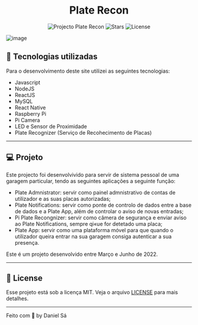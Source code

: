 <h1 align="center">
  Plate Recon
</h1>

<p align="center">
  <img src="https://img.shields.io/static/v1?label=Projecto&message=Plate Recon&color=8257E5&labelColor=000000" alt="Projecto Plate Recon" />
  
  <img src="https://img.shields.io/github/stars/danieljvsa/plate-recon?label=stars&message=MIT&color=8257E5&labelColor=000000" alt="Stars">

  <img  src="https://img.shields.io/static/v1?label=license&message=MIT&color=8257E5&labelColor=000000" alt="License">   
</p>

![image](https://drive.google.com/uc?export=view&id=1NNMHo4Icq6hM_TVK2saLXLlpEPthNGnr)

## 💼 Tecnologias utilizadas
Para o desenvolvimento deste site utilizei as seguintes tecnologias:

- Javascript
- NodeJS
- ReactJS
- MySQL
- React Native
- Raspberry Pi
- Pi Camera
- LED e Sensor de Proximidade
- Plate Recognizer (Serviço de Recohecimento de Placas)

---

## 💻 Projeto

Este projecto foi desenvolvivido para servir de sistema pessoal de uma garagem particular, tendo as seguintes aplicações a seguinte função:
  - Plate Admnistrator: servir como painel admnistrativo de contas de utilizador e as suas placas autorizadas;
  - Plate Notifications: servir como ponte de controlo de dados entre a base de dados e a Plate App, além de controlar o aviso de novas entradas;
  - Pi Plate Recongnizer: servir como câmera de segurança e enviar aviso ao Plate Notifications, sempre qi«ue for detetado uma placa;
  - Plate App: servir como uma plataforma móvel para que quando o utilizador queira entrar na sua garagem consiga autenticar a sua presença.

Este é um projeto desenvolvido entre Março e Junho de 2022.

---

## 📝 License

Esse projeto está sob a licença MIT. Veja o arquivo [LICENSE](LICENSE.md) para mais detalhes.

---

Feito com 💜 by Daniel Sá 
